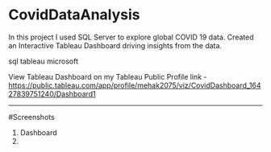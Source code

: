 # CovidDataAnalysis

In this project I used SQL Server to explore global COVID 19 data. Created an Interactive Tableau Dashboard driving insights from the data.



sql tableau microsoft


View Tableau Dashboard on my Tableau Public Profile link -https://public.tableau.com/app/profile/mehak2075/viz/CovidDashboard_16427839751240/Dashboard1
<hr>

#Screenshots

1. Dashboard
2. 


